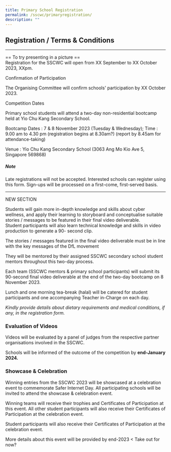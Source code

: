 ```yaml
---
title: Primary School Registration
permalink: /sscwc/primaryregistration/
description: ""
---
```

## **Registration / Terms &amp; Conditions**

---
== To try presenting in a picture == \
Registration for the SSCWC will open from XX September to XX October 2023, XXpm. 

Confirmation of Participation

The Organising Committee will confirm schools' participation by XX October 2023.

Competition Dates

Primary school students will attend a two-day non-residential bootcamp held at Yio Chu Kang Secondary School.

Bootcamp Dates : 7 &amp; 8 November 2023 (Tuesday &amp; Wednesday); Time : 9.00 am to 4.30 pm (registration begins at 8.30am?) (report by 8.45am for attendance-taking)

Venue : Yio Chu Kang Secondary School (3063 Ang Mo Kio Ave 5, Singapore 569868)

##### **Note**
Late registrations will not be accepted. Interested schools can register using this form. Sign-ups will be processed on a first-come, first-served basis.

---

NEW SECTION 

Students will gain more in-depth knowledge and skills about cyber wellness, and apply their learning to storyboard and conceptualise suitable stories / messages to be featured in their final video deliverable. <br>
Student participants will also learn technical knowledge and skills in video production to generate a 90- second clip.

The stories / messages featured in the final video deliverable must be in line with the key messages of the DfL movement

They will be mentored by their assigned SSCWC secondary school student mentors throughout this two-day process.

Each team (SSCWC mentors &amp; primary school participants) will submit its 90-second final video deliverable at the end of the two-day bootcamp on 8 November 2023.

Lunch and one morning tea-break (halal) will be catered for student participants and one accompanying Teacher in-Charge on each day. 

*Kindly provide details about dietary requirements and medical conditions, if any, in the registration form.*


### **Evaluation of Videos**

Videos will be evaluated by a panel of judges from the respective partner organisations involved in the SSCWC.

Schools will be informed of the outcome of the competition by **end-January 2024.**

### **Showcase &amp; Celebration**

Winning entries from the SSCWC 2023 will be showcased at a celebration event to commemorate Safer Internet Day. All participating schools will be invited to attend the showcase &amp; celebration event.

Winning teams will receive their trophies and Certificates of Participation at this event. All other student participants will also receive their Certificates of Participation at the celebration event.

Student participants will also receive their Certificates of Participation at the celebration event.

More details about this event will be provided by end-2023 &lt; Take out for now?